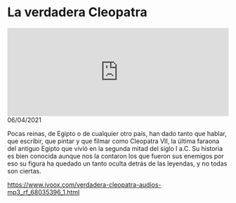 # La verdadera Cleopatra
<iframe id='audio_88903085' frameborder='0' allowfullscreen='' scrolling='no' height='200' style='width:100%;' src='https://www.ivoox.com/player_ej_68035396_6_1.html' loading='lazy'></iframe>06/04/2021

Pocas reinas, de Egipto o de cualquier otro país, han dado tanto que hablar, que escribir, que pintar y que filmar como Cleopatra VII, la última faraona del antiguo Egipto que vivió en la segunda mitad del siglo I a.C. Su historia es bien conocida aunque nos la contaron los que fueron sus enemigos por eso su figura ha quedado un tanto oculta detrás de las leyendas, y no todas son ciertas. 

 

https://www.ivoox.com/verdadera-cleopatra-audios-mp3_rf_68035396_1.html
